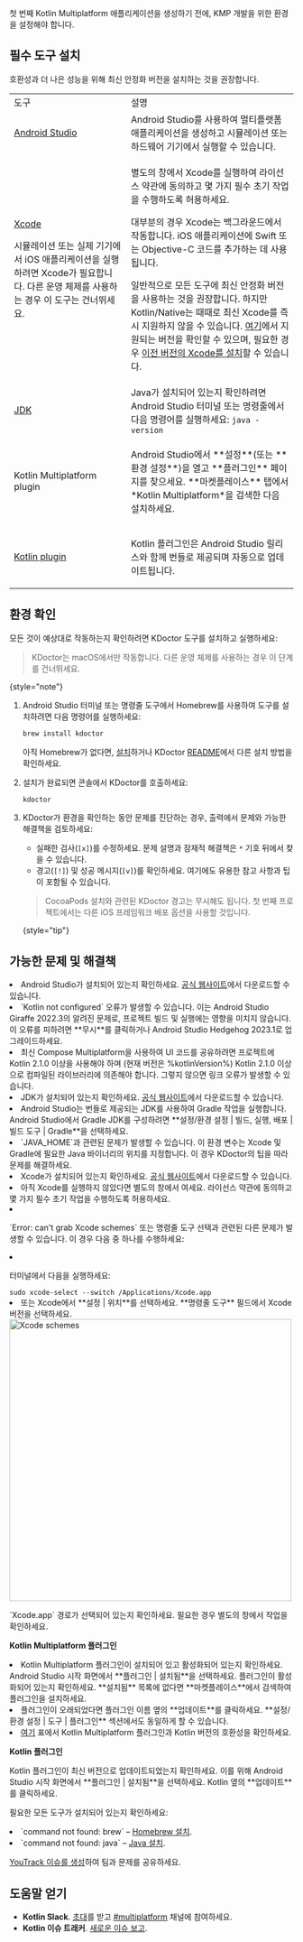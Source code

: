 [//]: # (title: 환경 설정)

첫 번째 Kotlin Multiplatform 애플리케이션을 생성하기 전에, KMP 개발을 위한 환경을 설정해야 합니다.

## 필수 도구 설치

호환성과 더 나은 성능을 위해 최신 안정화 버전을 설치하는 것을 권장합니다.

<table>
   
<tr>
<td>도구</td>
      <td>설명</td>
</tr>

    
<tr>
<td><a href="https://developer.android.com/studio">Android Studio</a></td>
        <td>Android Studio를 사용하여 멀티플랫폼 애플리케이션을 생성하고 시뮬레이션 또는 하드웨어 기기에서 실행할 수 있습니다.</td>
</tr>

    
<tr>
<td>
          <p><a href="https://apps.apple.com/us/app/xcode/id497799835">Xcode</a></p>
          <p>시뮬레이션 또는 실제 기기에서 iOS 애플리케이션을 실행하려면 Xcode가 필요합니다. 다른 운영 체제를 사용하는 경우 이 도구는 건너뛰세요.</p>
        </td>
        <td>
          <p>별도의 창에서 Xcode를 실행하여 라이선스 약관에 동의하고 몇 가지 필수 초기 작업을 수행하도록 허용하세요.</p>
          <p>대부분의 경우 Xcode는 백그라운드에서 작동합니다. iOS 애플리케이션에 Swift 또는 Objective-C 코드를 추가하는 데 사용됩니다.</p>
            <note>
              <p>
                일반적으로 모든 도구에 최신 안정화 버전을 사용하는 것을 권장합니다. 하지만 Kotlin/Native는 때때로 최신 Xcode를 즉시 지원하지 않을 수 있습니다. <a href="multiplatform-compatibility-guide.md#version-compatibility">여기</a>에서 지원되는 버전을 확인할 수 있으며, 필요한 경우 <a href="https://developer.apple.com/download/all/?q=Xcode">이전 버전의 Xcode를 설치</a>할 수 있습니다.
              </p>
            </note>   
      </td>
</tr>

   
<tr>
<td><a href="https://www.oracle.com/java/technologies/javase-downloads.html">JDK</a></td>
        <td>Java가 설치되어 있는지 확인하려면 Android Studio 터미널 또는 명령줄에서 다음 명령어를 실행하세요: <code style="block"
            lang="bash">java -version</code></td>
</tr>

   
<tr>
<td><Links href="/kmp/multiplatform-plugin-releases" summary="undefined">Kotlin Multiplatform plugin</Links></td>
        <td><p>Android Studio에서 **설정**(또는 **환경 설정**)을 열고 **플러그인** 페이지를 찾으세요. **마켓플레이스** 탭에서 *Kotlin Multiplatform*을 검색한 다음 설치하세요.</p>
</td>
</tr>

   
<tr>
<td><a href="https://kotlinlang.org/docs/releases.html#update-to-a-new-release">Kotlin plugin</a></td>
        <td>
            <p>Kotlin 플러그인은 Android Studio 릴리스와 함께 번들로 제공되며 자동으로 업데이트됩니다.</p>
        </td>
</tr>

</table>

## 환경 확인

모든 것이 예상대로 작동하는지 확인하려면 KDoctor 도구를 설치하고 실행하세요:

> KDoctor는 macOS에서만 작동합니다. 다른 운영 체제를 사용하는 경우 이 단계를 건너뛰세요.
>
{style="note"}

1. Android Studio 터미널 또는 명령줄 도구에서 Homebrew를 사용하여 도구를 설치하려면 다음 명령어를 실행하세요:

    ```bash
    brew install kdoctor
    ```

   아직 Homebrew가 없다면, [설치](https://brew.sh/)하거나 KDoctor [README](https://github.com/Kotlin/kdoctor#installation)에서 다른 설치 방법을 확인하세요.
2. 설치가 완료되면 콘솔에서 KDoctor를 호출하세요: 

    ```bash
    kdoctor
    ```

3. KDoctor가 환경을 확인하는 동안 문제를 진단하는 경우, 출력에서 문제와 가능한 해결책을 검토하세요:

   * 실패한 검사(`[x]`)를 수정하세요. 문제 설명과 잠재적 해결책은 `*` 기호 뒤에서 찾을 수 있습니다.
   * 경고(`[!]`) 및 성공 메시지(`[v]`)를 확인하세요. 여기에도 유용한 참고 사항과 팁이 포함될 수 있습니다.
   
   > CocoaPods 설치와 관련된 KDoctor 경고는 무시해도 됩니다. 첫 번째 프로젝트에서는 다른 iOS 프레임워크 배포 옵션을 사용할 것입니다.
   >
   {style="tip"}

## 가능한 문제 및 해결책

<deflist collapsible="true">
   <def title="Kotlin 및 Android Studio">
      <list>
         <li>Android Studio가 설치되어 있는지 확인하세요. <a href="https://developer.android.com/studio">공식 웹사이트</a>에서 다운로드할 수 있습니다.</li>
         <li>`Kotlin not configured` 오류가 발생할 수 있습니다. 이는 Android Studio Giraffe 2022.3의 알려진 문제로, 프로젝트 빌드 및 실행에는 영향을 미치지 않습니다. 이 오류를 피하려면 **무시**를 클릭하거나 Android Studio Hedgehog 2023.1로 업그레이드하세요.</li>
         <li>최신 Compose Multiplatform을 사용하여 UI 코드를 공유하려면 프로젝트에 Kotlin 2.1.0 이상을 사용해야 하며 (현재 버전은 %kotlinVersion%) Kotlin 2.1.0 이상으로 컴파일된 라이브러리에 의존해야 합니다. 그렇지 않으면 링크 오류가 발생할 수 있습니다.
         </li>
      </list>
   </def>
   <def title="Java 및 JDK">
         <list>
           <li>JDK가 설치되어 있는지 확인하세요. <a href="https://www.oracle.com/java/technologies/javase-downloads.html">공식 웹사이트</a>에서 다운로드할 수 있습니다.</li>
           <li>Android Studio는 번들로 제공되는 JDK를 사용하여 Gradle 작업을 실행합니다. Android Studio에서 Gradle JDK를 구성하려면 **설정/환경 설정 | 빌드, 실행, 배포 | 빌드 도구 | Gradle**을 선택하세요.</li>
           <li>`JAVA_HOME`과 관련된 문제가 발생할 수 있습니다. 이 환경 변수는 Xcode 및 Gradle에 필요한 Java 바이너리의 위치를 지정합니다. 이 경우 KDoctor의 팁을 따라 문제를 해결하세요.</li>
         </list>
   </def>
   <def title="Xcode">
      <list>
         <li>Xcode가 설치되어 있는지 확인하세요. <a href="https://developer.apple.com/xcode/">공식 웹사이트</a>에서 다운로드할 수 있습니다.</li>
         <li>아직 Xcode를 실행하지 않았다면 별도의 창에서 여세요. 라이선스 약관에 동의하고 몇 가지 필수 초기 작업을 수행하도록 허용하세요.</li>
         <li><p>`Error: can't grab Xcode schemes` 또는 명령줄 도구 선택과 관련된 다른 문제가 발생할 수 있습니다. 이 경우 다음 중 하나를 수행하세요:</p>
             <list>
               <li><p>터미널에서 다음을 실행하세요:</p>
                   <code style="block"
                         lang="bash">sudo xcode-select --switch /Applications/Xcode.app</code>
               </li>
               <li>또는 Xcode에서 **설정 | 위치**를 선택하세요. **명령줄 도구** 필드에서 Xcode 버전을 선택하세요.
                   <img src="xcode-schemes.png" alt="Xcode schemes" width="500"/>
                   <p>`Xcode.app` 경로가 선택되어 있는지 확인하세요. 필요한 경우 별도의 창에서 작업을 확인하세요.</p>
               </li>
             </list>
         </li>
      </list>
   </def>
   <def title="Kotlin 플러그인">
         <snippet>
            <p><strong>Kotlin Multiplatform 플러그인</strong></p>
               <list>
                  <li>Kotlin Multiplatform 플러그인이 설치되어 있고 활성화되어 있는지 확인하세요. Android Studio 시작 화면에서 **플러그인 | 설치됨**을 선택하세요. 플러그인이 활성화되어 있는지 확인하세요. **설치됨** 목록에 없다면 **마켓플레이스**에서 검색하여 플러그인을 설치하세요.</li>
                  <li>플러그인이 오래되었다면 플러그인 이름 옆의 **업데이트**를 클릭하세요. **설정/환경 설정 | 도구 | 플러그인** 섹션에서도 동일하게 할 수 있습니다.</li>
                  <li><a href="multiplatform-plugin-releases.md#release-details">여기</a> 표에서 Kotlin Multiplatform 플러그인과 Kotlin 버전의 호환성을 확인하세요.</li>
               </list>
         </snippet>
         <snippet>
            <p><strong>Kotlin 플러그인</strong></p>
            <p>Kotlin 플러그인이 최신 버전으로 업데이트되었는지 확인하세요. 이를 위해 Android Studio 시작 화면에서 **플러그인 | 설치됨**을 선택하세요. Kotlin 옆의 **업데이트**를 클릭하세요.</p>
         </snippet>
   </def>
   <def title="명령줄">
            <p>필요한 모든 도구가 설치되어 있는지 확인하세요:</p>
            <list>
              <li>`command not found: brew` – <a href="https://brew.sh/">Homebrew 설치</a>.</li>
              <li>`command not found: java` – <a href="https://www.oracle.com/java/technologies/javase-downloads.html">Java 설치</a>.</li>
           </list>
    </def>
   <def title="여전히 문제가 발생하나요?">
            <p><a href="https://kotl.in/issue">YouTrack 이슈를 생성</a>하여 팀과 문제를 공유하세요.</p>
   </def>
</deflist>

## 도움말 얻기

* **Kotlin Slack**. [초대](https://surveys.jetbrains.com/s3/kotlin-slack-sign-up)를 받고 [#multiplatform](https://kotlinlang.slack.com/archives/C3PQML5NU) 채널에 참여하세요.
* **Kotlin 이슈 트래커**. [새로운 이슈 보고](https://youtrack.jetbrains.com/newIssue?project=KT).